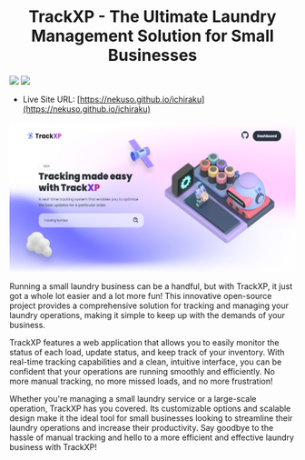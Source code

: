 <h1 align="center" display="flex">
  TrackXP - The Ultimate Laundry Management Solution for Small Businesses
</h1>

<p align="left">
    <img height="auto" width="auto" src="https://forthebadge.com/images/badges/built-with-love.svg"/>
    <img height="auto" width="auto" src="https://forthebadge.com/images/badges/check-it-out.svg"/>
</p>

- Live Site URL: [https://nekuso.github.io/ichiraku](https://nekuso.github.io/ichiraku)

![preview img](/preview.png)

<p align="left">Running a small laundry business can be a handful, but with TrackXP, it just got a whole lot easier and a lot more fun! This innovative open-source project provides a comprehensive solution for tracking and managing your laundry operations, making it simple to keep up with the demands of your business.</p>

<p align="left">TrackXP features a web application that allows you to easily monitor the status of each load, update status, and keep track of your inventory. With real-time tracking capabilities and a clean, intuitive interface, you can be confident that your operations are running smoothly and efficiently. No more manual tracking, no more missed loads, and no more frustration!</p>

<p align="left">Whether you're managing a small laundry service or a large-scale operation, TrackXP has you covered. Its customizable options and scalable design make it the ideal tool for small businesses looking to streamline their laundry operations and increase their productivity. Say goodbye to the hassle of manual tracking and hello to a more efficient and effective laundry business with TrackXP!</p>
